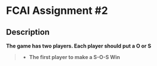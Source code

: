 # FCAI Assignment #2  <br />

## Description  <br />
**The game has two players. Each player should put a O or S <br />**
> * **The first player to make a S-O-S Win <br />**
